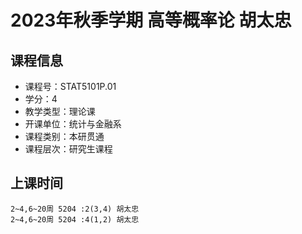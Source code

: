 # 2023年秋季学期 高等概率论 胡太忠






## 课程信息

- 课程号：STAT5101P.01
- 学分：4
- 教学类型：理论课
- 开课单位：统计与金融系
- 课程类别：本研贯通
- 课程层次：研究生课程

## 上课时间

```
2~4,6~20周 5204 :2(3,4) 胡太忠
2~4,6~20周 5204 :4(1,2) 胡太忠
```


